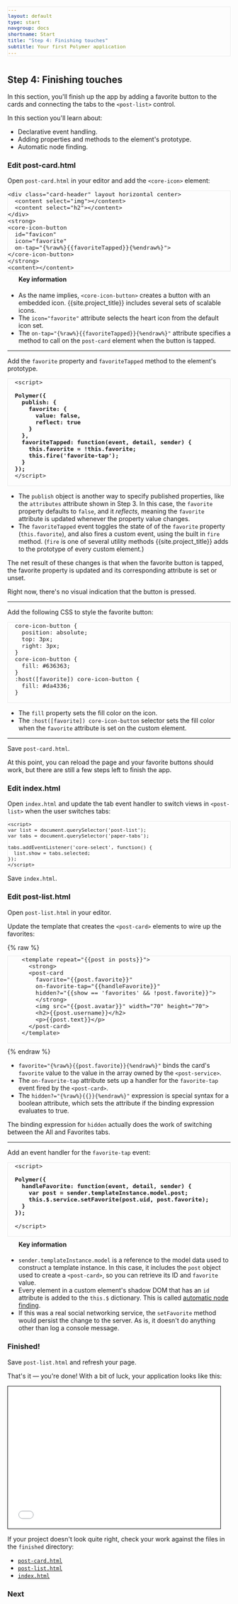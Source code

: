 ```yaml
---
layout: default
type: start
navgroup: docs
shortname: Start
title: "Step 4: Finishing touches"
subtitle: Your first Polymer application 
---
```


<link rel="import" href="/elements/side-by-side.html">

<style>
.running-app-frame {
    border: 1px solid #000;
    padding: 0px;
}
pre {
  font-size: 13px !important;
  border: 1px solid #eaeaea !important;
  padding 5px !important;
  margin: 10px 0px !important;
}
side-by-side h4 {
  line-height: 16px;
  margin-top: 0px;
  margin-left: 25px;
}
side-by-side ul {
  -webkit-padding-start: 25px;
}
</style>


## Step 4: Finishing touches

In this section, you'll finish up the app by adding a favorite button to the cards and connecting the tabs to the `<post-list>` control.

In this section you'll learn about:

-   Declarative event handling.
-   Adding properties and methods to the element's prototype.
-   Automatic node finding.

### Edit post-card.html

Open `post-card.html` in your editor and add the `<core-icon>` element:

<side-by-side>
<pre>
&lt;div class="card-header" layout horizontal center>
  &lt;content select="img">&lt;/content>
  &lt;content select="h2">&lt;/content>
&lt;/div>
&lt;strong>
&lt;core-icon-button
  id="favicon"
  icon="favorite"
  on-tap="{%raw%}{{favoriteTapped}}{%endraw%}">
&lt;/core-icon-button>
&lt;/strong>
&lt;content>&lt;/content>
</pre>
<aside>
  <h4>Key information</h4>
  <ul>
    <li>As the name implies, <code>&lt;core-icon-button&gt;</code> creates a button with an
    embedded icon. {{site.project_title}} includes several sets of
    scalable icons.</li>
    <li>The <code>icon="favorite"</code> attribute selects the heart icon from the
    default icon set.</li>
    <li>The <code>on-tap=</code><wbr><code>"&#8288;{%raw%}{{favoriteTapped}}{%endraw%}"</code> attribute specifies a method to call
    on the <code>post-card</code> element when the button is tapped.</li>
  </ul>
</aside>
</side-by-side>

----

Add the `favorite` property and `favoriteTapped` method to the element's   
prototype. 

<side-by-side>
  <pre>
  &lt;script>
  <strong>   
  Polymer({
    publish: {
      favorite: {
        value: false,
        reflect: true
      }
    },
    favoriteTapped: function(event, detail, sender) {
      this.favorite = !this.favorite;
      this.fire('favorite-tap');
    }
  });</strong>
  &lt;/script>
  </pre>
  <aside>
    <ul>
      <li>The <code>publish</code> object is another way to specify published properties,
      like the <code>attributes</code> attribute shown in Step 3. In this case, the
      <code>favorite</code> property defaults to <code>false</code>, and it <em>reflects</em>, meaning
      the <code>favorite</code> attribute is updated whenever the property value
      changes.</li>
      <li>The <code>favoriteTapped</code> event toggles the state of of the <code>favorite</code>
      property (<code>this.favorite</code>), and also fires a custom event, using the
      built in <code>fire</code> method. (<code>fire</code> is one of several utility methods
      {{site.project_title}} adds to the prototype of every custom element.)</li>
    </ul>
  </aside>
</side-by-side>

The net result of these changes is that when the favorite button is 
tapped, the favorite property is updated and its corresponding attribute 
is set or unset.

Right now, there's no visual indication that the button is pressed.

----

Add the following CSS to style the favorite button:

<side-by-side>
  <pre>
  core-icon-button {
    position: absolute;
    top: 3px;
    right: 3px;
  }
  core-icon-button {
    fill: #636363;
  }
  :host([favorite]) core-icon-button {
    fill: #da4336;
  }
  </pre>
  <aside>
    <ul>
      <li>The <code>fill</code> property sets the fill color on the icon.</li>
      <li>The <code>:host([favorite]) core-icon-button</code> selector sets the
      fill color when the <code>favorite</code> attribute is set on the custom element.</li>
    </ul>
  </aside>
</side-by-side>

----

Save `post-card.html`.
   
At this point, you can reload the page and your favorite buttons should 
work, but there are still a few steps left to finish the app.

### Edit index.html

Open `index.html` and update the tab event handler to switch views in 
`<post-list>` when the user switches tabs:

    <script>
    var list = document.querySelector('post-list');
    var tabs = document.querySelector('paper-tabs');

    tabs.addEventListener('core-select', function() {
      list.show = tabs.selected;
    });
    </script>

Save `index.html`.

### Edit post-list.html

Open `post-list.html` in your editor.

Update the template that creates the `<post-card>` elements to wire up the 
favorites:

<side-by-side>
  {% raw %}
  <pre>
    &lt;template repeat="{{post in posts}}">
      &lt;strong>
      &lt;post-card
        favorite="{{post.favorite}}"
        on-favorite-tap="{{handleFavorite}}"
        hidden?="{{show == 'favorites' && !post.favorite}}">
        &lt;/strong>
        &lt;img src="{{post.avatar}}" width="70" height="70">
        &lt;h2>{{post.username}}&lt;/h2>
        &lt;p>{{post.text}}&lt;/p>
      &lt;/post-card>
    &lt;/template>
  </pre>
  {% endraw %}
  <aside>
    <ul>
      <li><code>favorite=<wbr>"&#8288;{%raw%}{{post.favorite}}{%endraw%}"</code> binds the 
      card's <code>favorite</code> value to the
      value in the array owned by the <code>&lt;post-service&gt;</code>.</li>
      <li>The <code>on-favorite-tap</code> attribute sets up a handler for the
      <code>favorite-tap</code> event fired by the <code>&lt;post-card&gt;</code>.</li>
      <li>The <code>hidden?=</code><wbr><code>"{%raw%}{{}}{%endraw%}"</code> expression is special syntax for a boolean
      attribute, which sets the attribute if the binding expression
      evaluates to true. </li>
    </ul>
  </aside>
</side-by-side>

The binding expression for `hidden` actually does the work of switching 
between the All and Favorites tabs.

----

Add an event handler for the `favorite-tap` event:

<side-by-side>
  <pre>
  &lt;script>
  <strong>
  Polymer({
    handleFavorite: function(event, detail, sender) {
      var post = sender.templateInstance.model.post;
      this.$.service.setFavorite(post.uid, post.favorite);
    }
  });
  </strong>
  &lt;/script>
  </pre>
  <aside>
    <h4>Key information</h4>
    <ul>
      <li><code>sender<wbr>.templateInstance<wbr>.model</code> is a reference to the model data used
      to construct a template instance. In this case, it includes the <code>post</code>
      object used to create a <code>&lt;post-card&gt;</code>, so you can retrieve its ID and
      <code>favorite</code> value.</li>
      <li>Every element in a custom element's shadow DOM that has an <code>id</code>
      attribute is added to the <code>this.$</code> dictionary. This is called
      <a href="http://www.polymer-project.org/docs/polymer/polymer.html#automatic-node-finding">automatic node finding</a>.</li>
      <li>If this was a real social networking service, the <code>setFavorite</code> method
      would persist the change to the server. As is, it doesn't do anything
      other than log a console message.</li>
    </ul>
  </aside>
</side-by-side>

### Finished!

Save `post-list.html` and refresh your page.

That's it &mdash; you're done! With a bit of luck, your application looks like this:

<iframe class="running-app-frame" width="480" height="320" src="/samples/tutorial/finished/index.html">
</iframe>


If your project doesn't look quite right, check your work against the files in the `finished` directory:

-   [`post-card.html`](https://github.com/Polymer/polymer-tutorial/blob/master/finished/post-card.html)
-   [`post-list.html`](https://github.com/Polymer/polymer-tutorial/blob/master/finished/post-list.html)
-   [`index.html`](https://github.com/Polymer/polymer-tutorial/blob/master/finished/index.html)

### Next

<a href="/docs/start/tutorial/step-5.html">
  <paper-button icon="arrow-forward" label="Step 5: Starting your next project" raisedButton></paper-button>
</a>


